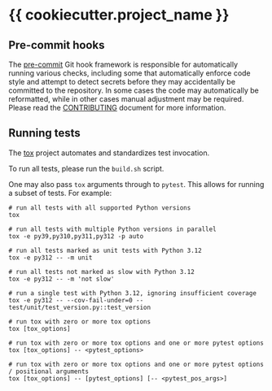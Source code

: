 <!-- vim: set ft=markdown : -->


# {{ cookiecutter.project_name }}

## Pre-commit hooks

The [pre-commit](https://pre-commit.com/) Git hook framework is responsible for automatically
running various checks, including some that automatically enforce code style and attempt to detect
secrets before they may accidentally be committed to the repository. In some cases the code may
automatically be reformatted, while in other cases manual adjustment may be required. Please read
the [CONTRIBUTING](CONTRIBUTING.md) document for more information.

## Running tests

The [tox](https://tox.readthedocs.io/en/latest/) project automates and standardizes test invocation.

To run all tests, please run the `build.sh` script.

One may also pass `tox` arguments through to `pytest`. This allows for running a subset of tests.
For example:

```shell
# run all tests with all supported Python versions
tox

# run all tests with multiple Python versions in parallel
tox -e py39,py310,py311,py312 -p auto

# run all tests marked as unit tests with Python 3.12
tox -e py312 -- -m unit

# run all tests not marked as slow with Python 3.12
tox -e py312 -- -m 'not slow'

# run a single test with Python 3.12, ignoring insufficient coverage
tox -e py312 -- --cov-fail-under=0 -- test/unit/test_version.py::test_version

# run tox with zero or more tox options
tox [tox_options]

# run tox with zero or more tox options and one or more pytest options
tox [tox_options] -- <pytest_options>

# run tox with zero or more tox options and one or more pytest options / positional arguments
tox [tox_options] -- [pytest_options] [-- <pytest_pos_args>]
```
